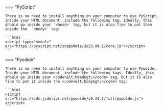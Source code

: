 === "PyScript"

    There is no need to install anything on your computer to use PyScript.
    Inside your HTML document, include the following tag. Ideally, this should go inside your `<head>` tag, but it is also fine to put them inside the  `<body>` tag:

    ```html
    <script type="module" src="https://pyscript.net/snapshots/2023.09.1/core.js"></script>
    ```
=== "Pyodide"

    There is no need to install anything on your computer to use Pyodide.
    Inside your HTML document, include the following tags. Ideally, this should go inside your <code>&lt;head&gt;</code> tag, but it is also fine to put it inside the <code>&lt;body&gt;</code> tag:

    ```html
    <script src="https://cdn.jsdelivr.net/pyodide/v0.24.1/full/pyodide.js"></script>
    ```